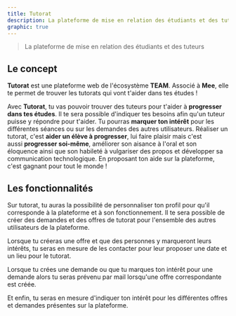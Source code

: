 ```yaml
---
title: Tutorat
description: La plateforme de mise en relation des étudiants et des tuteurs
graphic: true
---
```


> La plateforme de mise en relation des étudiants et des tuteurs

## Le concept

**Tutorat** est une plateforme web de l'écosystème **TEAM**. Associé à **Mee**, elle te permet de trouver les tutorats qui vont t'aider dans tes études !

Avec **Tutorat**, tu vas pouvoir trouver des tuteurs pour t'aider à **progresser dans tes études**. Il te sera possible d'indiquer tes besoins afin qu'un tuteur puisse y répondre pour t'aider. Tu pourras **marquer ton intérêt** pour les différentes séances ou sur les demandes des autres utilisateurs. Réaliser un tutorat, c'est **aider un élève à progresser**, lui faire plaisir mais c'est aussi **progresser soi-même**, améliorer son aisance à l'oral et son éloquence ainsi que son habileté à vulgariser des propos et développer sa communication technologique. En proposant ton aide sur la plateforme, c'est gagnant pour tout le monde !

## Les fonctionnalités

Sur tutorat, tu auras la possibilité de personnaliser ton profil pour qu'il corresponde à la plateforme et à son fonctionnement. Il te sera possible de créer des demandes et des offres de tutorat pour l'ensemble des autres utilisateurs de la plateforme.

Lorsque tu créeras une offre et que des personnes y marqueront leurs intérêts, tu seras en mesure de les contacter pour leur proposer une date et un lieu pour le tutorat.

Lorsque tu crées une demande ou que tu marques ton intérêt pour une demande alors tu seras prévenu par mail lorsqu'une offre correspondante est créée.

Et enfin, tu seras en mesure d'indiquer ton intérêt pour les différentes offres et demandes présentes sur la plateforme.
